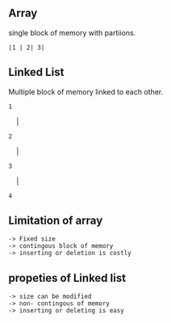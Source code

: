 ## Array 
single block of memory with partiions.

```
|1 | 2| 3|
```

## Linked List
Multiple block of memory linked to each other.

```
1
```
 &nbsp; &nbsp; |
```
2
```
&nbsp; &nbsp; |
```
3
```
 &nbsp; &nbsp; |
```
4
```

## Limitation of array
```
-> Fixed size
-> contingous block of memory
-> inserting or deletion is costly
```
## propeties of Linked list
```
-> size can be modified
-> non- contingous of memory
-> inserting or deleting is easy
```
